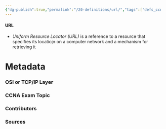 ```yaml
---
{"dg-publish":true,"permalink":"/20-definitions/url/","tags":["defs_ccna"]}
---
```


#### URL
- *Uniform Resource Locator (URL)* is a reference to a resource that specifies its locatiojn on a computer network and a mechanism for retrieving it






# Metadata
### OSI or TCP/IP Layer

### CCNA Exam Topic

### Contributors

### Sources
